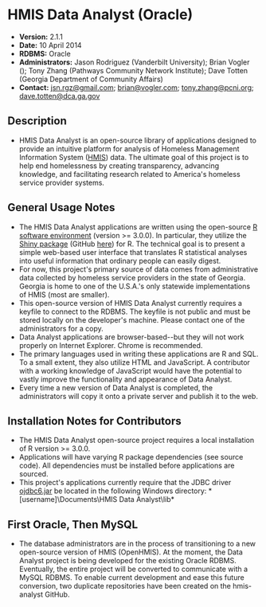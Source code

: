 HMIS Data Analyst (Oracle)
==========================
- **Version:**  2.1.1
- **Date:**  10 April 2014
- **RDBMS:**  Oracle
- **Administrators:**  Jason Rodriguez (Vanderbilt University); Brian Vogler (); Tony Zhang (Pathways Community Network Institute); Dave Totten (Georgia Department of Community Affairs)
- **Contact:**  jsn.rgz@gmail.com; brian@vogler.com; tony.zhang@pcni.org; dave.totten@dca.ga.gov

Description
------------
- HMIS Data Analyst is an open-source library of applications designed to provide an intuitive platform for analysis of Homeless Management Information System (<a href=http://en.wikipedia.org/wiki/Homeless_Management_Information_Systems>HMIS</a>) data. The ultimate goal of this project is to help end homelessness by creating transparency, advancing knowledge, and facilitating research related to America's homeless service provider systems.

General Usage Notes
--------------------
- The HMIS Data Analyst applications are written using the open-source <a href=http://cran.us.r-project.org/>R software environment</a> (version >= 3.0.0). In particular, they utilize the <a href=http://shiny.rstudio.com/>Shiny package</a> (GitHub <a href=https://github.com/rstudio/shiny>here</a>) for R. The technical goal is to present a simple web-based user interface that translates R statistical analyses into useful information that ordinary people can easily digest.
- For now, this project's primary source of data comes from administrative data collected by homeless service providers in the state of Georgia. Georgia is home to one of the U.S.A.'s only statewide implementations of HMIS (most are smaller).
- This open-source version of HMIS Data Analyst currently requires a keyfile to connect to the RDBMS. The keyfile is not public and must be stored locally on the developer's machine. Please contact one of the administrators for a copy.
- Data Analyst applications are browser-based--but they will not work properly on Internet Explorer. Chrome is recommended.
- The primary languages used in writing these applications are R and SQL. To a small extent, they also utilize HTML and JavaScript. A contributor with a working knowledge of JavaScript would have the potential to vastly improve the functionality and appearance of Data Analyst.
- Every time a new version of Data Analyst is completed, the administrators will copy it onto a private server and publish it to the web. 

Installation Notes for Contributors
-------------------------------------------
- The HMIS Data Analyst open-source project requires a local installation of R version >= 3.0.0.
- Applications will have varying R package dependencies (see source code). All dependencies must be installed before applications are sourced.
- This project's applications currently require that the JDBC driver <a href=http://www.oracle.com/technetwork/database/enterprise-edition/jdbc-112010-090769.html>ojdbc6.jar</a> be located in the following Windows directory: *[username]\Documents\HMIS Data Analyst\lib\*

First Oracle, Then MySQL
-------------------------
- The database administrators are in the process of transitioning to a new open-source version of HMIS (OpenHMIS). At the moment, the Data Analyst project is being developed for the existing Oracle RDBMS. Eventually, the entire project will be converted to communicate with a MySQL RDBMS. To enable current development and ease this future conversion, two duplicate repositories have been created on the hmis-analyst GitHub.
